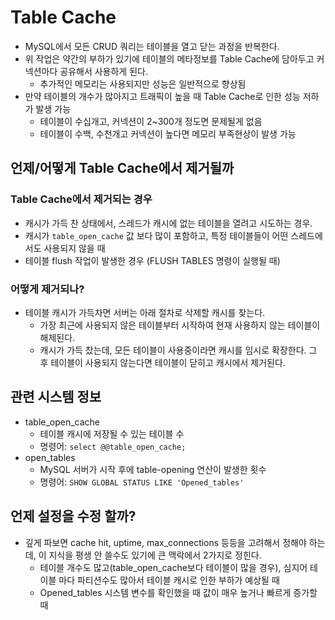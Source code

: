 # Table Cache

- MySQL에서 모든 CRUD 쿼리는 테이블을 열고 닫는 과정을 반복한다.
- 위 작업은 약간의 부하가 있기에 테이블의 메타정보를 Table Cache에 담아두고 커넥션마다 공유해서 사용하게 된다.
  - 추가적인 메모리는 사용되지만 성능은 일반적으로 향상됨
- 만약 테이블의 개수가 많아지고 트래픽이 높을 때 Table Cache로 인한 성능 저하가 발생 가능
  - 테이블이 수십개고, 커넥션이 2~300개 정도면 문제될게 없음
  - 테이블이 수백, 수천개고 커넥션이 높다면 메모리 부족현상이 발생 가능

## 언제/어떻게 Table Cache에서 제거될까

### Table Cache에서 제거되는 경우

- 캐시가 가득 찬 상태에서, 스레드가 캐시에 없는 테이블을 열려고 시도하는 경우.
- 캐시가 `table_open_cache` 값 보다 많이 포함하고, 특정 테이블들이 어떤 스레드에서도 사용되지 않을 때
- 테이블 flush 작업이 발생한 경우 (FLUSH TABLES 명령이 실행될 때)

### 어떻게 제거되나?

- 테이블 캐시가 가득차면 서버는 아래 절차로 삭제할 캐시를 찾는다.
  - 가장 최근에 사용되지 않은 테이블부터 시작하여 현재 사용하지 않는 테이블이 해제된다.
  - 캐시가 가득 찼는데, 모든 테이블이 사용중이라면 캐시를 임시로 확장한다. 그 후 테이블이 사용되지 않는다면 테이블이 닫히고 캐시에서 제거된다.

## 관련 시스템 정보

- table_open_cache
  - 테이블 캐시에 저장될 수 있는 테이블 수
  - 명령어: `select @@table_open_cache;`
- open_tables
  - MySQL 서버가 시작 후에 table-opening 연산이 발생한 횟수
  - 명령어: `SHOW GLOBAL STATUS LIKE 'Opened_tables'`

## 언제 설정을 수정 할까?

- 깊게 파보면 cache hit, uptime, max_connections 등등을 고려해서 정해야 하는데, 이 지식을 평생 안 쓸수도 있기에 큰 맥락에서 2가지로 정힌다.
  - 테이블 개수도 많고(table_open_cache보다 테이블이 많을 경우), 심지어 테이블 마다 파티션수도 많아서 테이블 캐시로 인한 부하가 예상될 때
  - Opened_tables 시스템 변수를 확인했을 때 값이 매우 높거나 빠르게 증가할 때
